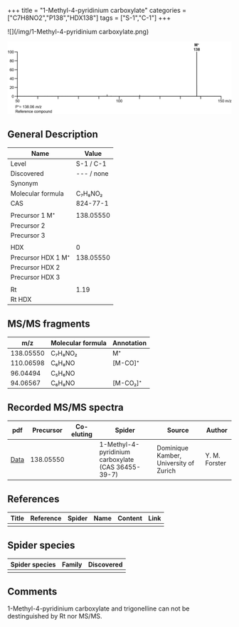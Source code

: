 +++
title = "1-Methyl-4-pyridinium carboxylate"
categories = ["C7H8NO2","P138","HDX138"]
tags = ["S-1","C-1"]
+++

![](/img/1-Methyl-4-pyridinium carboxylate.png)

![](/img_MSMS/138_1-Methyl-4-pyridinium-carboxylate.png)

## General Description

| Name                | Value      |
|---------------------|------------|
| Level               | S-1 / C-1  |
| Discovered          | --- / none |
| Synonym             |            |
| Molecular formula   | C₇H₈NO₂    |
| CAS                 | 824-77-1   |
|                     |            |
| Precursor 1  M⁺     | 138.05550  |
| Precursor 2         |            |
| Precursor 3         |            |
|                     |            |
| HDX                 | 0          |
| Precursor HDX 1  M⁺ | 138.05550  |
| Precursor HDX 2     |            |
| Precursor HDX 3     |            |
|                     |            |
| Rt                  | 1.19       |
| Rt HDX              |            |

## MS/MS fragments

| m/z       | Molecular formula | Annotation |
|-----------|-------------------|------------|
| 138.05550 | C₇H₈NO₂           | M⁺         |
| 110.06598 | C₆H₈NO            | [M-CO]⁺    |
| 96.04494  | C₅H₆NO            |            |
| 94.06567  | C₆H₈NO            | [M-CO₂]⁺   |

## Recorded MS/MS spectra

| pdf                                                         | Precursor | Co-eluting | Spider                                             | Source                                 | Author        |
|-------------------------------------------------------------|-----------|------------|----------------------------------------------------|----------------------------------------|---------------|
| [Data](/pdf/138_1-Methyl-4-pyridinium-carboxylate_1-19.pdf) | 138.05550 |            | 1-Methyl-4-pyridinium carboxylate (CAS 36455-39-7) | Dominique Kamber, University of Zurich | Y. M. Forster |

## References

| Title | Reference | Spider | Name | Content | Link |
|-------|-----------|--------|------|---------|------|
|       |           |        |      |         |      |

## Spider species

| Spider species | Family | Discovered |
|----------------|--------|------------|
|                |        |            |

## Comments
1-Methyl-4-pyridinium carboxylate and trigonelline can not be destinguished by Rt nor MS/MS.